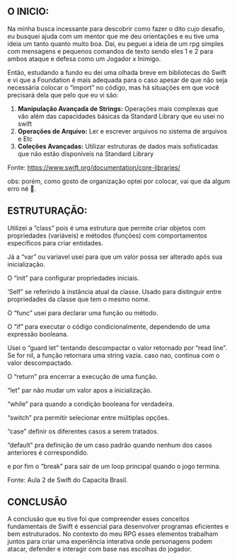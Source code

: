## O INICIO:

Na minha busca incessante para descobrir como fazer o dito cujo desafio, eu busquei ajuda com um mentor que me deu orientações e eu tive uma ideia um tanto quanto muito boa. Dai, eu peguei a ideia de um rpg simples com mensagens e pequenos comandos de texto sendo eles 1 e 2 para ambos ataque e defesa como um Jogador x Inimigo.

Então, estudando a fundo eu dei uma olhada breve em bibliotecas do Swift e vi que a Foundation é mais adequada para o caso apesar de que não seja necessária colocar o “import” no código, mas há situações em que você precisará dela que pelo que eu vi são:

1. **Manipulação Avançada de Strings:** Operações mais complexas que vão além das capacidades básicas da Standard Library que eu usei no swift
2. **Operações de Arquivo:** Ler e escrever arquivos no sistema de arquivos e Etc
3. **Coleções Avançadas:** Utilizar estruturas de dados mais sofisticadas que não estão disponíveis na Standard Library

Fonte: https://www.swift.org/documentation/core-libraries/

obs: porém, como gosto de organização optei por colocar, vai que da algum erro né 👀.

## ESTRUTURAÇÃO:

Utilizei a “class” pois é uma estrutura que permite criar objetos com propriedades (variáveis) e métodos (funções) com comportamentos específicos para criar entidades.

Já a “var” ou variavel usei para que um valor possa ser alterado após sua inicialização.

O “init” para configurar propriedades iniciais.

‘Self” se referindo à instância atual da classe. Usado para distinguir entre propriedades da classe que tem o mesmo nome.

O “func” usei para declarar uma função ou método.

O “if” para executar o código condicionalmente, dependendo de uma expressão booleana.

Usei o “guard let” tentando descompactar o valor retornado por “read line”. Se for nil, a função retornara uma string vazia. caso nao, continua com o valor descompactado.

O “return” pra encerrar a execução de uma função.

“let” par não mudar um valor apos a inicialização.

“while” para quando a condição booleana for verdadeira.

“switch” pra permitir selecionar entre múltiplas opções.

“case” definir os diferentes casos a serem tratados.

”default” pra definição de um caso padrão quando nenhum dos casos anteriores é correspondido.

e por fim o “break” para sair de um loop principal quando o jogo termina.

Fonte: Aula 2 de Swift do Capacita Brasil.

## CONCLUSÃO

A conclusão que eu tive foi que compreender esses conceitos fundamentais de Swift é essencial para desenvolver programas eficientes e bem estruturados. No contexto do meu RPG esses elementos trabalham juntos para criar uma experiência interativa onde personagens podem atacar, defender e interagir com base nas escolhas do jogador.
